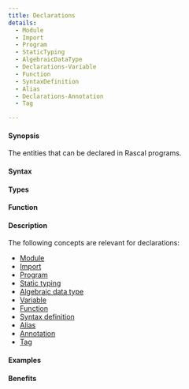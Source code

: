 ```yaml
---
title: Declarations
details:
  - Module
  - Import
  - Program
  - StaticTyping
  - AlgebraicDataType
  - Declarations-Variable
  - Function
  - SyntaxDefinition
  - Alias
  - Declarations-Annotation
  - Tag

---
```


#### Synopsis

The entities that can be declared in Rascal programs.

#### Syntax

#### Types

#### Function

#### Description

The following concepts are relevant for declarations:
* [Module](/Rascal/Declarations/Module)
* [Import](/Rascal/Declarations/Import)
* [Program](/Rascal/Declarations/Program)
* [Static typing](/Rascal/Declarations/StaticTyping)
* [Algebraic data type](/Rascal/Declarations/AlgebraicDataType)
* [Variable](/Rascal/Declarations/Variable)
* [Function](/Rascal/Declarations/Function)
* [Syntax definition](/Rascal/Declarations/SyntaxDefinition)
* [Alias](/Rascal/Declarations/Alias)
* [Annotation](/Rascal/Declarations/Annotation)
* [Tag](/Rascal/Declarations/Tag)


#### Examples

#### Benefits


